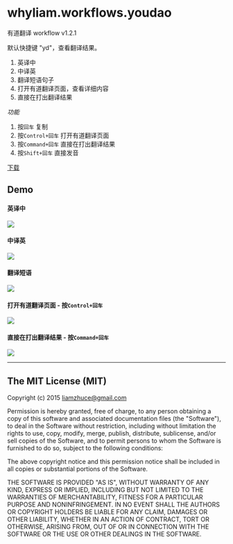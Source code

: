 # whyliam.workflows.youdao

有道翻译 workflow v1.2.1

默认快捷键 "yd"，查看翻译结果。

1. 英译中
2. 中译英
3. 翻译短语句子
4. 打开有道翻译页面，查看详细内容
5. 直接在打出翻译结果

*功能*

1. 按`回车` 复制
2. 按`Control+回车` 打开有道翻译页面
3. 按`Command+回车` 直接在打出翻译结果
4. 按`Shift+回车` 直接发音

[下载](https://github.com/liszd/whyliam.workflows.youdao/blob/master/whyliam.workflows.youdao.alfredworkflow?raw=true)

## Demo

#### 英译中

![](http://ww2.sinaimg.cn/large/48910e01gw1erucr05z85g213p0kbqhn.gif)

#### 中译英

![](http://ww2.sinaimg.cn/large/48910e01gw1erucrd5tnmg213p0kbk6q.gif)

#### 翻译短语

![](http://ww2.sinaimg.cn/large/48910e01gw1erucrvb9a8g213p0kbqhn.gif)

#### 打开有道翻译页面 - 按`Control+回车`

![](http://ww4.sinaimg.cn/large/48910e01gw1erucsmvtkgg213l0kaqq2.gif)

#### 直接在打出翻译结果 - 按`Command+回车`

![](http://ww3.sinaimg.cn/large/48910e01gw1eructbvt9rg213p0jh0wi.gif)

---

## The MIT License (MIT)

Copyright (c) 2015 liamzhuce@gmail.com

Permission is hereby granted, free of charge, to any person obtaining a copy
of this software and associated documentation files (the "Software"), to deal
in the Software without restriction, including without limitation the rights
to use, copy, modify, merge, publish, distribute, sublicense, and/or sell
copies of the Software, and to permit persons to whom the Software is
furnished to do so, subject to the following conditions:

The above copyright notice and this permission notice shall be included in
all copies or substantial portions of the Software.

THE SOFTWARE IS PROVIDED "AS IS", WITHOUT WARRANTY OF ANY KIND, EXPRESS OR
IMPLIED, INCLUDING BUT NOT LIMITED TO THE WARRANTIES OF MERCHANTABILITY,
FITNESS FOR A PARTICULAR PURPOSE AND NONINFRINGEMENT. IN NO EVENT SHALL THE
AUTHORS OR COPYRIGHT HOLDERS BE LIABLE FOR ANY CLAIM, DAMAGES OR OTHER
LIABILITY, WHETHER IN AN ACTION OF CONTRACT, TORT OR OTHERWISE, ARISING FROM,
OUT OF OR IN CONNECTION WITH THE SOFTWARE OR THE USE OR OTHER DEALINGS IN
THE SOFTWARE.
